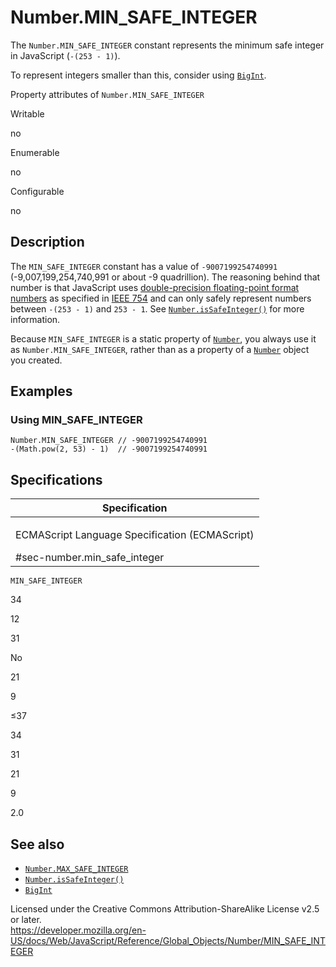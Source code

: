 Number.MIN\_SAFE\_INTEGER
=========================

The `Number.MIN_SAFE_INTEGER` constant represents the minimum safe integer in JavaScript (`-(253 - 1)`).

To represent integers smaller than this, consider using [`BigInt`](../bigint).

Property attributes of `Number.MIN_SAFE_INTEGER`

Writable

no

Enumerable

no

Configurable

no

Description
-----------

The `MIN_SAFE_INTEGER` constant has a value of `-9007199254740991` (-9,007,199,254,740,991 or about -9 quadrillion). The reasoning behind that number is that JavaScript uses [double-precision floating-point format numbers](https://en.wikipedia.org/wiki/Double_precision_floating-point_format) as specified in [IEEE 754](https://en.wikipedia.org/wiki/IEEE_floating_point) and can only safely represent numbers between `-(253 - 1)` and `253 - 1`. See [`Number.isSafeInteger()`](issafeinteger) for more information.

Because `MIN_SAFE_INTEGER` is a static property of [`Number`](../number), you always use it as `Number.MIN_SAFE_INTEGER`, rather than as a property of a [`Number`](../number) object you created.

Examples
--------

### Using MIN\_SAFE\_INTEGER

    Number.MIN_SAFE_INTEGER // -9007199254740991
    -(Math.pow(2, 53) - 1)  // -9007199254740991

Specifications
--------------

<table><colgroup><col style="width: 100%" /></colgroup><thead><tr class="header"><th>Specification</th></tr></thead><tbody><tr class="odd"><td><p>ECMAScript Language Specification (ECMAScript)<br />
</p><span class="small">#sec-number.min_safe_integer</span></td></tr></tbody></table>

`MIN_SAFE_INTEGER`

34

12

31

No

21

9

≤37

34

31

21

9

2.0

See also
--------

-   [`Number.MAX_SAFE_INTEGER`](max_safe_integer)
-   [`Number.isSafeInteger()`](issafeinteger)
-   [`BigInt`](../bigint)

Licensed under the Creative Commons Attribution-ShareAlike License v2.5 or later.  
<a href="https://developer.mozilla.org/en-US/docs/Web/JavaScript/Reference/Global_Objects/Number/MIN_SAFE_INTEGER" class="_attribution-link">https://developer.mozilla.org/en-US/docs/Web/JavaScript/Reference/Global_Objects/Number/MIN_SAFE_INTEGER</a>

